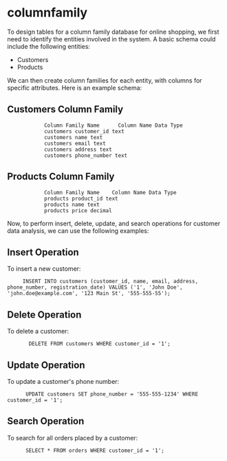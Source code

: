 # columnfamily

To design tables for a column family database for online shopping, we first need to identify the entities involved in the system. A basic schema could include the following entities:

* Customers
* Products

We can then create column families for each entity, with columns for specific attributes. Here is an example schema:

Customers Column Family
------------------------

                Column Family Name	    Column Name Data Type
                customers customer_id text
                customers name text
                customers email text
                customers address text
                customers phone_number text

Products Column Family
-----------------------

                Column Family Name    Column Name Data Type
                products product_id text
                products name text
                products price decimal

Now, to perform insert, delete, update, and search operations for customer data analysis, we can use the following examples:

Insert Operation
----------------
To insert a new customer:

         INSERT INTO customers (customer_id, name, email, address, phone_number, registration_date) VALUES ('1', 'John Doe', 'john.doe@example.com', '123 Main St', '555-555-55');

Delete Operation
-----------------
To delete a customer:

           DELETE FROM customers WHERE customer_id = '1';

Update Operation
-----------------
To update a customer's phone number:

          UPDATE customers SET phone_number = '555-555-1234' WHERE customer_id = '1';

Search Operation
----------------
To search for all orders placed by a customer:

          SELECT * FROM orders WHERE customer_id = '1';
